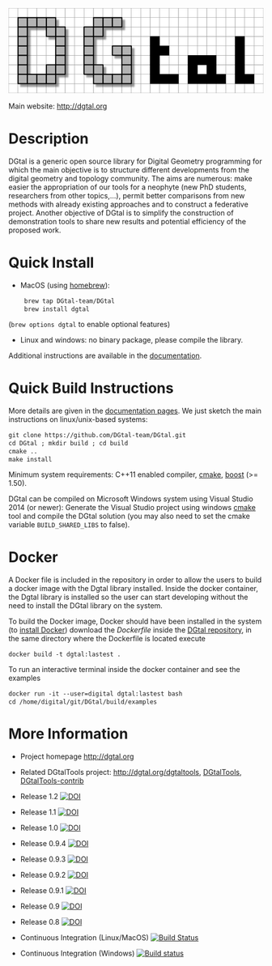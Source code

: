 ![DGtal logo](doc/images/logoDGtal-small.png)

Main website: http://dgtal.org

Description
===========

DGtal is a generic open source library for Digital Geometry
programming for which the main objective is to structure different
developments from the digital geometry and topology community. The
aims are numerous: make easier the appropriation of our tools for a
neophyte (new PhD students, researchers from other topics,...), permit
better comparisons from new methods with already existing approaches
and to construct a federative project. Another objective of DGtal is
to simplify the construction of demonstration tools to share new
results and potential efficiency of the proposed work.


Quick Install
=============

* MacOS (using [homebrew](http://brew.sh)):

       brew tap DGtal-team/DGtal
       brew install dgtal


(```brew options dgtal``` to enable optional features)

* Linux and windows: no binary package, please compile the library.


Additional instructions are available in the
[documentation](http://dgtal.org/doc/stable/moduleBuildDGtal.html).

Quick Build Instructions
========================

More details are given in the [documentation pages](http://dgtal.org/download/). We just sketch the main instructions on linux/unix-based systems:

```shell
git clone https://github.com/DGtal-team/DGtal.git
cd DGtal ; mkdir build ; cd build
cmake ..
make install
```

Minimum system requirements: C++11 enabled compiler, [cmake](http://cmake.org), [boost](http://boost.org) (>= 1.50).

DGtal can be compiled on Microsoft Windows system using Visual Studio 2014 (or newer): Generate the Visual Studio project using windows [cmake](http://cmake.org) tool and compile the DGtal solution (you may also need to set the cmake variable ```BUILD_SHARED_LIBS``` to false).


Docker
======

A Docker file is included in the repository in order to allow the users to build a docker image with the Dgtal library installed. Inside the docker container, the Dgtal library is installed so the user can start developing without the need to install the DGtal library on the system.
                                                                                                                                                                                                                        
To build the Docker image, Docker should have been installed in the system (to [install Docker](https://docs.docker.com/engine/install/)) download the *Dockerfile* inside the [DGtal repository](https://github.com/DGtal-team/DGtal), in the same directory where the Dockerfile is located execute    

```shell
docker build -t dgtal:lastest .
```
To run an interactive terminal inside the docker container and see the examples 
```shell
docker run -it --user=digital dgtal:lastest bash
cd /home/digital/git/DGtal/build/examples
```

More Information
================

* Project homepage http://dgtal.org
* Related DGtalTools project: http://dgtal.org/dgtaltools, [DGtalTools](https://github.com/DGtal-team/DGtalTools), [DGtalTools-contrib](https://github.com/DGtal-team/DGtalTools-contrib)

* Release 1.2 [![DOI](https://zenodo.org/badge/DOI/10.5281/zenodo.4892404.svg)](https://doi.org/10.5281/zenodo.4892404)
* Release 1.1 [![DOI](https://zenodo.org/badge/DOI/10.5281/zenodo.4075246.svg)](https://doi.org/10.5281/zenodo.4075246) 
* Release 1.0 [![DOI](https://zenodo.org/badge/DOI/10.5281/zenodo.2611275.svg)](https://doi.org/10.5281/zenodo.2611275)
* Release 0.9.4 [![DOI](https://zenodo.org/badge/DOI/10.5281/zenodo.1203577.svg)](https://doi.org/10.5281/zenodo.1203577)
* Release 0.9.3 [![DOI](https://zenodo.org/badge/DOI/10.5281/zenodo.290419.svg)](https://doi.org/10.5281/zenodo.290419)
* Release 0.9.2 [![DOI](https://zenodo.org/badge/doi/10.5281/zenodo.56430.svg)](http://dx.doi.org/10.5281/zenodo.56430)
* Release 0.9.1 [![DOI](https://zenodo.org/badge/doi/10.5281/zenodo.45125.svg)](http://dx.doi.org/10.5281/zenodo.45125)
* Release 0.9 [![DOI](https://zenodo.org/badge/doi/10.5281/zenodo.31884.svg)](http://dx.doi.org/10.5281/zenodo.31884)
* Release 0.8 [![DOI](https://zenodo.org/badge/DOI/10.5281/zenodo.11586.svg)](https://doi.org/10.5281/zenodo.11586)
* Continuous Integration (Linux/MacOS) [![Build Status](https://travis-ci.org/DGtal-team/DGtal.svg?branch=master)](https://travis-ci.org/DGtal-team/DGtal)
* Continuous Integration (Windows) [![Build status](https://ci.appveyor.com/api/projects/status/7labe8ft0jf30ng7/branch/master?svg=true)](https://ci.appveyor.com/project/kerautret/dgtal-8op01/branch/master)

